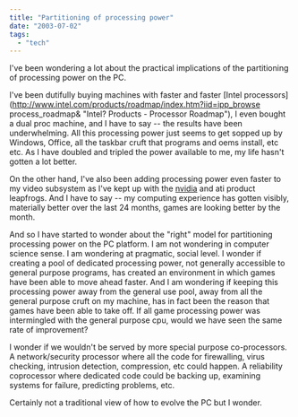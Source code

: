 ```yaml
---
title: "Partitioning of processing power"
date: "2003-07-02"
tags: 
  - "tech"
---
```


I've been wondering a lot about the practical implications of the partitioning of processing power on the PC.

I've been dutifully buying machines with faster and faster [Intel processors](http://www.intel.com/products/roadmap/index.htm?iid=ipp_browse process_roadmap& "Intel? Products - Processor Roadmap"), I even bought a dual proc machine, and I have to say -- the results have been underwhelming. All this processing power just seems to get sopped up by Windows, Office, all the taskbar cruft that programs and oems install, etc etc. As I have doubled and tripled the power available to me, my life hasn't gotten a lot better.

On the other hand, I've also been adding processing power even faster to my video subsystem as I've kept up with the [nvidia](http://www.nvidia.com/view.asp?PAGE=products) and ati product leapfrogs. And I have to say -- my computing experience has gotten visibly, materially better over the last 24 months, games are looking better by the month.

And so I have started to wonder about the "right" model for partitioning processing power on the PC platform. I am not wondering in computer science sense. I am wondering at pragmatic, social level. I wonder if creating a pool of dedicated processing power, not generally accessible to general purpose programs, has created an environment in which games have been able to move ahead faster. And I am wondering if keeping this processing power away from the general use pool, away from all the general purpose cruft on my machine, has in fact been the reason that games have been able to take off. If all game processing power was intermingled with the general purpose cpu, would we have seen the same rate of improvement?

I wonder if we wouldn't be served by more special purpose co-processors. A network/security processor where all the code for firewalling, virus checking, intrusion detection, compression, etc could happen. A reliability coprocessor where dedicated code could be backing up, examining systems for failure, predicting problems, etc.

Certainly not a traditional view of how to evolve the PC but I wonder.
